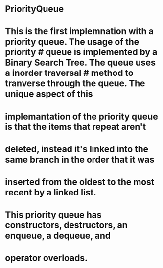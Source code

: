 # PriorityQueue
# This is the first implemnation with a priority queue. The usage of the priority # queue is implemented by a Binary Search Tree. The queue uses a inorder traversal # method to tranverse through the queue. The unique aspect of this 
# implemantation of the priority queue is that the items that repeat aren't  
# deleted, instead it's linked into the same branch in the order that it was 
# inserted from the oldest to the most recent by a linked list. 

# This priority queue has constructors, destructors, an enqueue, a dequeue, and 
# operator overloads.